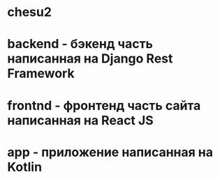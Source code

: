 # chesu2

# backend - бэкенд часть написанная на Django Rest Framework
# frontnd - фронтенд часть сайта написанная на React JS
# app - приложение написанная на Kotlin
